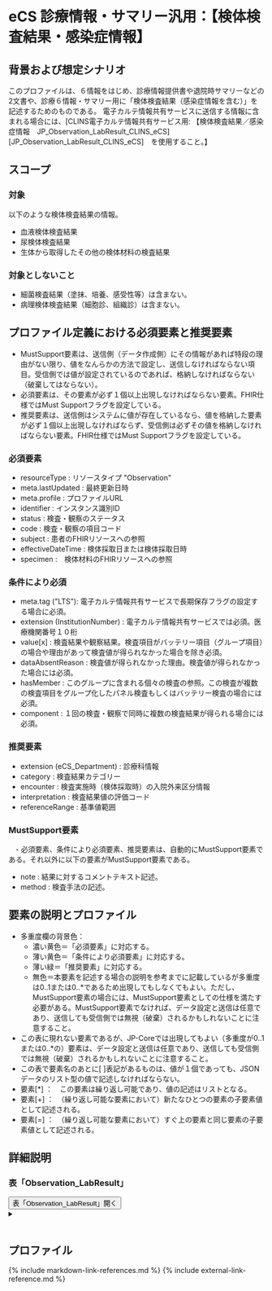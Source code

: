
# eCS 診療情報・サマリー汎用：【検体検査結果・感染症情報】

## 背景および想定シナリオ
このプロファイルは、６情報をはじめ、診療情報提供書や退院時サマリーなどの2文書や、診療６情報・サマリー用に「検体検査結果（感染症情報を含む）」を記述するためのものである。
電子カルテ情報共有サービスに送信する情報に含まれる場合には、[CLINS電子カルテ情報共有サービス用: 【検体検査結果／感染症情報　JP_Observation_LabResult_CLINS_eCS][JP_Observation_LabResult_CLINS_eCS]　を使用すること。】


## スコープ
### 対象
以下のような検体検査結果の情報。
 - 血液検体検査結果
 - 尿検体検査結果
 - 生体から取得したその他の検体材料の検査結果

### 対象としないこと
 - 細菌検査結果（塗抹、培養、感受性等）は含まない。
 - 病理検体検査結果（細胞診、組織診）は含まない。

## プロファイル定義における必須要素と推奨要素
  - MustSupport要素は、送信側（データ作成側）にその情報があれば特段の理由がない限り、値をなんらかの方法で設定し、送信しなければならない項目。受信側では値が設定されているのであれば、格納しなければならない（破棄してはならない）。
  - 必須要素は、その要素が必ず１個以上出現しなければならない要素。FHIR仕様ではMust Supportフラグを設定している。
  - 推奨要素は、送信側はシステムに値が存在しているなら、値を格納した要素が必ず１個以上出現しなければならず、受信側は必ずその値を格納しなければならない要素。FHIR仕様ではMust Supportフラグを設定している。

### 必須要素
  - resourceType : リソースタイプ "Observation"
  - meta.lastUpdated : 最終更新日時
  - meta.profile : プロファイルURL
  - identifier : インスタンス識別ID
  - status : 検査・観察のステータス
  - code : 検査・観察の項目コード
  - subject : 患者のFHIRリソースへの参照
  - effectiveDateTime : 検体採取日または検体採取日時
  - specimen :　検体材料のFHIRリソースへの参照

### 条件により必須
  - meta.tag  ("LTS"): 電子カルテ情報共有サービスで長期保存フラグの設定する場合に必須。
  - extension (InstitutionNumber) : 電子カルテ情報共有サービスでは必須。医療機関番号１０桁
  - value[x] : 検査結果や観察結果。検査項目がバッテリー項目（グループ項目）の場合や理由があって検査値が得られなかった場合を除き必須。
  - dataAbsentReason : 検査値が得られなかった理由。検査値が得られなかった場合には必須。
  - hasMember : このグループに含まれる個々の検査の参照。この検査が複数の検査項目をグループ化したパネル検査もしくはバッテリー検査の場合には必須。
  - component : １回の検査・観察で同時に複数の検査結果が得られる場合には必須。

### 推奨要素
  - extension (eCS_Department) : 診療科情報
  - category : 検査結果カテゴリー
  - encounter : 検査実施時（検体採取時）の入院外来区分情報
  - interpretation : 検査結果値の評価コード
  - referenceRange : 基準値範囲

### MustSupport要素
　- 必須要素、条件により必須要素、推奨要素は、自動的にMustSupport要素である。それ以外に以下の要素がMustSupport要素である。
  - note : 結果に対するコメントテキスト記述。
  - method : 検査手法の記述。

## 要素の説明とプロファイル
  - 多重度欄の背景色：
    - 濃い黄色＝「必須要素」に対応する。
    - 薄い黄色＝「条件により必須要素」に対応する。
    - 薄い緑＝「推奨要素」に対応する。
    - 無色＝本要素を記述する場合の説明を参考までに記載しているが多重度は0..1または0..*であるため出現してもしなくてもよい。ただし、MustSupport要素の場合には、MustSupport要素としての仕様を満たす必要がある。MustSupport要素でなければ、データ設定と送信は任意であり、送信しても受信側では無視（破棄）されるかもしれないことに注意すること。
  - この表に現れない要素であるが、JP-Coreでは出現してもよい（多重度が0..1または0..*の）要素は、データ設定と送信は任意であり、送信しても受信側では無視（破棄）されるかもしれないことに注意すること。
  - この表で要素名のあとに[ ]表記があるものは、値が１個であっても、JSONデータのリスト型の値で記述しなければならない。
  - 要素[*] ：　この要素は繰り返し可能であり、値の記述はリストとなる。
  - 要素[+] ：　（繰り返し可能な要素において）新たなひとつの要素の子要素値として記述される。
  - 要素[=] ：　（繰り返し可能な要素において）すぐ上の要素と同じ要素の子要素値として記述される。

## 詳細説明


<script>
function details_open(onoff, idname, idCloseButton){
  var elem = document.getElementById(idname);
  elem.open = onoff;
  if (onoff == true){
    document.getElementById(idCloseButton).style.display = 'none';
  } else {
    document.getElementById(idCloseButton).style.display = 'inline';
  }
}
</script>

<h3>表「Observation_LabResult」</h3>
<button id="mrc" type="button" onclick="details_open(true,'TableDetails','mrc')">表「Observation_LabResult」開く</button>
<details id="TableDetails">
<button type="button" onclick="details_open(false,'TableDetails', 'mrc')">閉じる</button>
<summary></summary>

<div id="Table_20456" class="htmlTable" align=center x:publishsource="Excel">


{% include ObservationLabTable.md %}

</div>



<button type="button" onclick="details_open(false,'TableDetails','mrc')">閉じる</button>

</details>


<br>

## プロファイル

{% include markdown-link-references.md %}
{% include external-link-reference.md %}